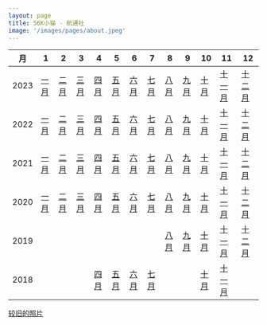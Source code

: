 ```yaml
---
layout: page
title: 56K小猫 - 航通社
image: '/images/pages/about.jpeg'
---
```


| 月   | 1                | 2                | 3                | 4                | 5                | 6                | 7                | 8                | 9                | 10               | 11                 | 12                 |
| ---- | ---------------- | ---------------- | ---------------- | ---------------- | ---------------- | ---------------- | ---------------- | ---------------- | ---------------- | ---------------- | ------------------ | ------------------ |
| 2023 | [一月](/2023/01) | [二月](/2023/02) | [三月](/2023/03) | [四月](/2023/04) | [五月](/2023/05) | [六月](/2023/06) | [七月](/2023/07) | [八月](/2023/08) | [九月](/2023/09) | [十月](/2023/10) | [十一月](/2023/11) | [十二月](/2023/12) |
| 2022 | [一月](/2022/01) | [二月](/2022/02) | [三月](/2022/03) | [四月](/2022/04) | [五月](/2022/05) | [六月](/2022/06) | [七月](/2022/07) | [八月](/2022/08) | [九月](/2022/09) | [十月](/2022/10) | [十一月](/2022/11) | [十二月](/2022/12) |
| 2021 | [一月](/2021/01) | [二月](/2021/02) | [三月](/2021/03) | [四月](/2021/04) | [五月](/2021/05) | [六月](/2021/06) | [七月](/2021/07) | [八月](/2021/08) | [九月](/2021/09) | [十月](/2021/10) | [十一月](/2021/11) | [十二月](/2021/12) |
| 2020 | [一月](/2020/01) | [二月](/2020/02) | [三月](/2020/03) | [四月](/2020/04) | [五月](/2020/05) | [六月](/2020/06) | [七月](/2020/07) | [八月](/2020/08) | [九月](/2020/09) | [十月](/2020/10) | [十一月](/2020/11) | [十二月](/2020/12) |
| 2019 |                  |                  |                  |                  |                  |                  |                  | [八月](/2019/08) | [九月](/2019/09) | [十月](/2019/10) | [十一月](/2019/11) | [十二月](/2019/12) |
| 2018 |                  |                  |                  | [四月](/2018/04) | [五月](/2018/05) | [六月](/2018/06) | [七月](/2018/07) |                  |                  | [十月](/2018/10) | [十一月](/2018/11) |                    |

[较旧的照片](/old)